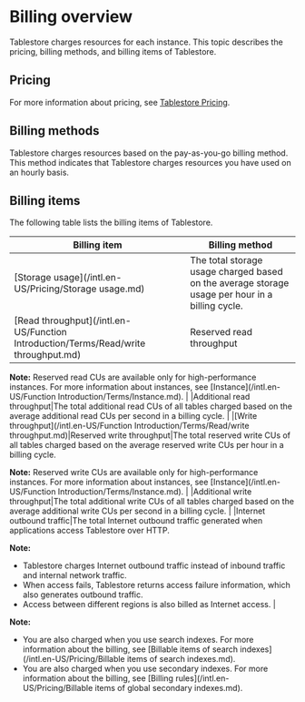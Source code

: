 # Billing overview

Tablestore charges resources for each instance. This topic describes the pricing, billing methods, and billing items of Tablestore.

## Pricing

For more information about pricing, see [Tablestore Pricing](https://www.alibabacloud.com/product/table-store/pricing).

## Billing methods

Tablestore charges resources based on the pay-as-you-go billing method. This method indicates that Tablestore charges resources you have used on an hourly basis.

## Billing items

The following table lists the billing items of Tablestore.

|Billing item|Billing method|
|------------|--------------|
|[Storage usage](/intl.en-US/Pricing/Storage usage.md)|The total storage usage charged based on the average storage usage per hour in a billing cycle. |
|[Read throughput](/intl.en-US/Function Introduction/Terms/Read/write throughput.md)|Reserved read throughput|The total reserved read CUs of all tables charged based on the average reserved read CUs per hour in a billing cycle.

**Note:** Reserved read CUs are available only for high-performance instances. For more information about instances, see [Instance](/intl.en-US/Function Introduction/Terms/Instance.md). |
|Additional read throughput|The total additional read CUs of all tables charged based on the average additional read CUs per second in a billing cycle. |
|[Write throughput](/intl.en-US/Function Introduction/Terms/Read/write throughput.md)|Reserved write throughput|The total reserved write CUs of all tables charged based on the average reserved write CUs per hour in a billing cycle.

**Note:** Reserved write CUs are available only for high-performance instances. For more information about instances, see [Instance](/intl.en-US/Function Introduction/Terms/Instance.md). |
|Additional write throughput|The total additional write CUs of all tables charged based on the average additional write CUs per second in a billing cycle. |
|Internet outbound traffic|The total Internet outbound traffic generated when applications access Tablestore over HTTP.

**Note:**

-   Tablestore charges Internet outbound traffic instead of inbound traffic and internal network traffic.
-   When access fails, Tablestore returns access failure information, which also generates outbound traffic.
-   Access between different regions is also billed as Internet access. |

**Note:**

-   You are also charged when you use search indexes. For more information about the billing, see [Billable items of search indexes](/intl.en-US/Pricing/Billable items of search indexes.md).
-   You are also charged when you use secondary indexes. For more information about the billing, see [Billing rules](/intl.en-US/Pricing/Billable items of global secondary indexes.md).

